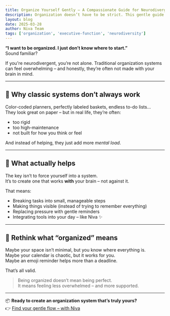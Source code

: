 ```yaml
---
title: Organize Yourself Gently – A Compassionate Guide for Neurodivergent Minds  
description: Organization doesn’t have to be strict. This gentle guide helps you find your own way to structure – without pressure, but with clarity.  
layout: blog  
date: 2025-03-28  
author: Niva Team  
tags: ['organization', 'executive-function', 'neurodiversity']
---
```


**“I want to be organized. I just don’t know where to start.”**  
Sound familiar?

If you're neurodivergent, you’re not alone. Traditional organization systems can feel overwhelming – and honestly, they’re often not made with your brain in mind.

---

## 🧠 Why classic systems don’t always work

Color-coded planners, perfectly labeled baskets, endless to-do lists...  
They look great on paper – but in real life, they’re often:

- too rigid  
- too high-maintenance  
- not built for how you think or feel  

And instead of helping, they just add more *mental load*.

---

## 🌿 What actually helps

The key isn’t to force yourself into a system.  
It’s to create one that works **with** your brain – not against it.

That means:
- Breaking tasks into small, manageable steps  
- Making things visible (instead of trying to remember everything)  
- Replacing pressure with gentle reminders  
- Integrating tools into your day – like Niva ✨

---

## 🔄 Rethink what “organized” means

Maybe your space isn’t minimal, but you know where everything is.  
Maybe your calendar is chaotic, but it works for you.  
Maybe an emoji reminder helps more than a deadline.

That’s all valid.

> Being organized doesn’t mean being perfect.  
> It means feeling less overwhelmed – and more supported.

---

📦 **Ready to create an organization system that’s truly yours?**  
👉 [Find your gentle flow – with Niva](/#contactForm)